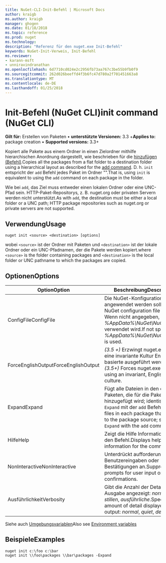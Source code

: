 ```yaml
---
title: NuGet-CLI-Init-Befehl | Microsoft Docs
author: kraigb
ms.author: kraigb
manager: ghogen
ms.date: 01/18/2018
ms.topic: reference
ms.prod: nuget
ms.technology: 
description: "Referenz für den nuget.exe Init-Befehl"
keywords: NuGet-Init-Verweis, Init-Befehl
ms.reviewer:
- karann-msft
- unniravindranathan
ms.openlocfilehash: 6d7710cd024e2c2956fb73aa767c3be55b9fb0f9
ms.sourcegitcommit: 262d026beeffd4f3b6fc47d780a2f701451663a8
ms.translationtype: MT
ms.contentlocale: de-DE
ms.lasthandoff: 01/25/2018
---
```

# <a name="init-command-nuget-cli"></a><span data-ttu-id="fea44-104">Init-Befehl (NuGet CLI)</span><span class="sxs-lookup"><span data-stu-id="fea44-104">init command (NuGet CLI)</span></span>

<span data-ttu-id="fea44-105">**Gilt für:** Erstellen von Paketen &bullet; **unterstützte Versionen:** 3.3 +</span><span class="sxs-lookup"><span data-stu-id="fea44-105">**Applies to:** package creation &bullet; **Supported versions:** 3.3+</span></span>

<span data-ttu-id="fea44-106">Kopiert alle Pakete aus einem Ordner in einen Zielordner mithilfe hierarchischen Anordnung dargestellt, wie beschrieben für die [hinzufügen (Befehl)](cli-ref-add.md).</span><span class="sxs-lookup"><span data-stu-id="fea44-106">Copies all the packages from a flat folder to a destination folder using a hierarchical layout as described for the [add command](cli-ref-add.md).</span></span> <span data-ttu-id="fea44-107">D. h. `init` entspricht der `add` Befehl jedes Paket im Ordner "".</span><span class="sxs-lookup"><span data-stu-id="fea44-107">That is, using `init` is equivalent to using the `add` command on each package in the folder.</span></span>

<span data-ttu-id="fea44-108">Wie bei `add`, das Ziel muss entweder einen lokalen Ordner oder eine UNC-Pfad sein. HTTP-Paket-Repositorys, z. B. nuget.org oder privaten Servern werden nicht unterstützt.</span><span class="sxs-lookup"><span data-stu-id="fea44-108">As with `add`, the destination must be either a local folder or a UNC path; HTTP package repositories such as nuget.org or private servers are not supported.</span></span>

## <a name="usage"></a><span data-ttu-id="fea44-109">Verwendung</span><span class="sxs-lookup"><span data-stu-id="fea44-109">Usage</span></span>

```cli
nuget init <source> <destination> [options]
```

<span data-ttu-id="fea44-110">wobei `<source>` ist der Ordner mit Paketen und `<destination>` ist der lokale Ordner oder ein UNC-Pfadnamen, der die Pakete werden kopiert.</span><span class="sxs-lookup"><span data-stu-id="fea44-110">where `<source>` is the folder containing packages and `<destination>` is the local folder or UNC pathname to which the packages are copied.</span></span>

## <a name="options"></a><span data-ttu-id="fea44-111">Optionen</span><span class="sxs-lookup"><span data-stu-id="fea44-111">Options</span></span>

| <span data-ttu-id="fea44-112">Option</span><span class="sxs-lookup"><span data-stu-id="fea44-112">Option</span></span> | <span data-ttu-id="fea44-113">Beschreibung</span><span class="sxs-lookup"><span data-stu-id="fea44-113">Description</span></span> |
| --- | --- |
| <span data-ttu-id="fea44-114">ConfigFile</span><span class="sxs-lookup"><span data-stu-id="fea44-114">ConfigFile</span></span> | <span data-ttu-id="fea44-115">Die NuGet-Konfigurationsdatei angewendet werden soll.</span><span class="sxs-lookup"><span data-stu-id="fea44-115">The NuGet configuration file to apply.</span></span> <span data-ttu-id="fea44-116">Wenn nicht angegeben, *%AppData%\NuGet\NuGet.Config* verwendet wird.</span><span class="sxs-lookup"><span data-stu-id="fea44-116">If not specified, *%AppData%\NuGet\NuGet.Config* is used.</span></span> |
| <span data-ttu-id="fea44-117">ForceEnglishOutput</span><span class="sxs-lookup"><span data-stu-id="fea44-117">ForceEnglishOutput</span></span> | <span data-ttu-id="fea44-118">*(3.5 +)*  Erzwingt nuget.exe über eine invariante Kultur Englisch-basierte ausgeführt werden.</span><span class="sxs-lookup"><span data-stu-id="fea44-118">*(3.5+)* Forces nuget.exe to run using an invariant, English-based culture.</span></span> |
| <span data-ttu-id="fea44-119">Expand</span><span class="sxs-lookup"><span data-stu-id="fea44-119">Expand</span></span> | <span data-ttu-id="fea44-120">Fügt alle Dateien in den einzelnen Paketen, die für die Paketquelle hinzugefügt wird; identisch mit `-Expand` mit der `add` Befehl.</span><span class="sxs-lookup"><span data-stu-id="fea44-120">Adds all files in each package that's added to the package source; same as `-Expand` with the `add` command.</span></span> |
| <span data-ttu-id="fea44-121">Hilfe</span><span class="sxs-lookup"><span data-stu-id="fea44-121">Help</span></span> | <span data-ttu-id="fea44-122">Zeigt die Hilfe Informationen für den Befehl.</span><span class="sxs-lookup"><span data-stu-id="fea44-122">Displays help information for the command.</span></span> |
| <span data-ttu-id="fea44-123">NonInteractive</span><span class="sxs-lookup"><span data-stu-id="fea44-123">NonInteractive</span></span> | <span data-ttu-id="fea44-124">Unterdrückt aufforderungen für Benutzereingaben oder Bestätigungen an.</span><span class="sxs-lookup"><span data-stu-id="fea44-124">Suppresses prompts for user input or confirmations.</span></span> |
| <span data-ttu-id="fea44-125">Ausführlichkeit</span><span class="sxs-lookup"><span data-stu-id="fea44-125">Verbosity</span></span> | <span data-ttu-id="fea44-126">Gibt die Anzahl der Details in der Ausgabe angezeigt: *normalen*, *stillen*, *ausführliche*.</span><span class="sxs-lookup"><span data-stu-id="fea44-126">Specifies the amount of detail displayed in the output: *normal*, *quiet*, *detailed*.</span></span> |

<span data-ttu-id="fea44-127">Siehe auch [Umgebungsvariablen](cli-ref-environment-variables.md)</span><span class="sxs-lookup"><span data-stu-id="fea44-127">Also see [Environment variables](cli-ref-environment-variables.md)</span></span>

## <a name="examples"></a><span data-ttu-id="fea44-128">Beispiele</span><span class="sxs-lookup"><span data-stu-id="fea44-128">Examples</span></span>

```cli
nuget init c:\foo c:\bar
nuget init \\foo\packages \\bar\packages -Expand
```
